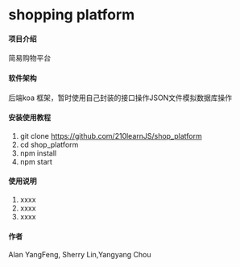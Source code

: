 # shopping platform

#### 项目介绍
简易购物平台 

#### 软件架构
后端koa 框架，暂时使用自己封装的接口操作JSON文件模拟数据库操作


#### 安装使用教程

1. git clone https://github.com/210learnJS/shop_platform
2. cd shop_platform
3. npm install
4. npm start

#### 使用说明

1. xxxx
2. xxxx
3. xxxx

#### 作者
Alan YangFeng, Sherry Lin,Yangyang Chou




